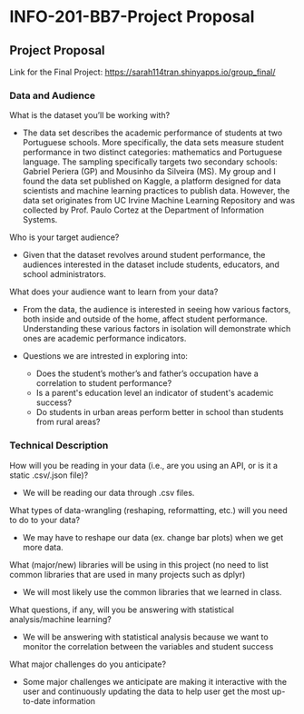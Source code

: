 # INFO-201-BB7-Project Proposal 

## Project Proposal

Link for the Final Project: https://sarah114tran.shinyapps.io/group_final/

### Data and Audience

What is the dataset you’ll be working with?

* The data set describes the academic performance of students at two Portuguese schools. More specifically, the data sets measure student performance in two distinct categories: mathematics and Portuguese language. The sampling specifically targets two secondary schools: Gabriel Periera (GP) and Mousinho da Silveira (MS). My group and I found the data set published on Kaggle, a platform designed for data scientists and machine learning practices to publish data. However, the data set originates from UC Irvine Machine Learning Repository and was collected by Prof. Paulo Cortez at the Department of Information Systems. 

Who is your target audience?

* Given that the dataset revolves around student performance, the audiences interested in the dataset include students, educators, and school administrators.

What does your audience want to learn from your data?

* From the data, the audience is interested in seeing how various factors, both inside and outside of the home, affect student performance. Understanding these various factors in isolation will demonstrate which ones are academic performance indicators. 

* Questions we are intrested in exploring into: 
  * Does the student’s mother’s and father’s occupation have a correlation to student performance? 
  * Is a parent's education level an indicator of student's academic success? 
  * Do students in urban areas perform better in school than students from rural areas? 

### Technical Description

How will you be reading in your data (i.e., are you using an API, or is it a static .csv/.json file)?

* We will be reading our data through .csv files.

What types of data-wrangling (reshaping, reformatting, etc.) will you need to do to your data?

* We may have to reshape our data (ex. change bar plots) when we get more data.

What (major/new) libraries will be using in this project (no need to list common libraries that are used in many projects such as dplyr)

* We will most likely use the common libraries that we learned in class.


What questions, if any, will you be answering with statistical analysis/machine learning?

* We will be answering with statistical analysis because we want to monitor the correlation between the variables and student success


What major challenges do you anticipate?

* Some major challenges we anticipate are making it interactive with the user and continuously updating the data to help user get the most up-to-date information

